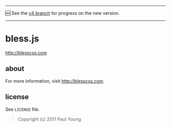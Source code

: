***
:new: See the [v4 branch](https://github.com/paulyoung/bless.js/tree/v4) for
progress on the new version.
***

bless.js
=======

<http://blesscss.com>

about
-----

For more information, visit <http://blesscss.com>.

license
-------

See `LICENSE` file.

> Copyright (c) 2011 Paul Young
